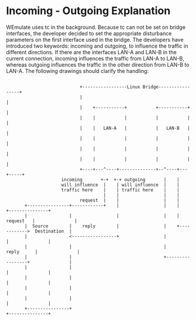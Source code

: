 # Incoming - Outgoing Explanation
WEmulate uses tc in the background. Because tc can not be set on bridge interfaces, the developer decided to set the appropriate disturbance parameters on the first interface used in the bridge. The developers have introduced two keywords: incoming and outgoing, to influence the traffic in different directions.
If there are the interfaces LAN-A and LAN-B in the current connection, incoming influences the traffic from LAN-A to LAN-B, whereas outgoing influences the traffic in the other direction from LAN-B to LAN-A.
The following drawings should clarify the handling:
```

                            +-----------------Linux Bridge-----------------+
                            |                                              |
                            |    +-----------+           +-----------+     |
                            |    |           |           |           |     |
                            |    |   LAN-A   |           |   LAN-B   |     |
                            |    |           |           |           |     |
                            |    |           |           |           |     |
                            |    |           |           |           |     |
                            +----+---^----+--------------+--^----+---+-----+
                     incoming       +-+  +-+ outgoing       |    |
                     will influence  |    | will influence  |    |
                     traffic here    |    | traffic here    |    |
                                     |    |                 |    |
                            request  |    |                 |    |
       +----------------+------------+    |                 |    |            +---------------+
       |                |                 |                 |    |  request   |               |
       |  Source        |    reply        |                 |    +------------>  Destination  |
       |                <-----------------+                 |                 |               |
       |                |                                   |      reply      |               |
       |                |                                   +-----------------+               |
       |                |                                                     |               |
       |                |                                                     |               |
       |                |                                                     |               |
       |                |                                                     |               |
       +----------------+                                                     +---------------+
```